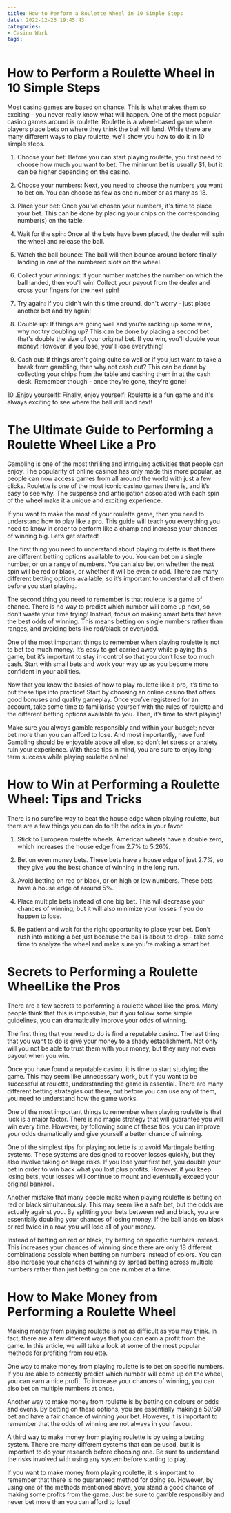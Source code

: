 ```yaml
---
title: How to Perform a Roulette Wheel in 10 Simple Steps
date: 2022-12-23 19:45:43
categories:
- Casino Work
tags:
---
```



#  How to Perform a Roulette Wheel in 10 Simple Steps

Most casino games are based on chance. This is what makes them so exciting - you never really know what will happen. One of the most popular casino games around is roulette. Roulette is a wheel-based game where players place bets on where they think the ball will land. While there are many different ways to play roulette, we'll show you how to do it in 10 simple steps.

1. Choose your bet: Before you can start playing roulette, you first need to choose how much you want to bet. The minimum bet is usually $1, but it can be higher depending on the casino.

2. Choose your numbers: Next, you need to choose the numbers you want to bet on. You can choose as few as one number or as many as 18.

3. Place your bet: Once you've chosen your numbers, it's time to place your bet. This can be done by placing your chips on the corresponding number(s) on the table.

4. Wait for the spin: Once all the bets have been placed, the dealer will spin the wheel and release the ball.

5. Watch the ball bounce: The ball will then bounce around before finally landing in one of the numbered slots on the wheel.

6. Collect your winnings: If your number matches the number on which the ball landed, then you'll win! Collect your payout from the dealer and cross your fingers for the next spin!

7. Try again: If you didn't win this time around, don't worry - just place another bet and try again!

8. Double up: If things are going well and you're racking up some wins, why not try doubling up? This can be done by placing a second bet that's double the size of your original bet. If you win, you'll double your money! However, if you lose, you'll lose everything!

9. Cash out: If things aren't going quite so well or if you just want to take a break from gambling, then why not cash out? This can be done by collecting your chips from the table and cashing them in at the cash desk. Remember though - once they're gone, they're gone!

10 .Enjoy yourself!: Finally, enjoy yourself! Roulette is a fun game and it's always exciting to see where the ball will land next!

#  The Ultimate Guide to Performing a Roulette Wheel Like a Pro 

Gambling is one of the most thrilling and intriguing activities that people can enjoy. The popularity of online casinos has only made this more popular, as people can now access games from all around the world with just a few clicks. Roulette is one of the most iconic casino games there is, and it’s easy to see why. The suspense and anticipation associated with each spin of the wheel make it a unique and exciting experience.

If you want to make the most of your roulette game, then you need to understand how to play like a pro. This guide will teach you everything you need to know in order to perform like a champ and increase your chances of winning big. Let’s get started!

The first thing you need to understand about playing roulette is that there are different betting options available to you. You can bet on a single number, or on a range of numbers. You can also bet on whether the next spin will be red or black, or whether it will be even or odd. There are many different betting options available, so it’s important to understand all of them before you start playing.

The second thing you need to remember is that roulette is a game of chance. There is no way to predict which number will come up next, so don’t waste your time trying! Instead, focus on making smart bets that have the best odds of winning. This means betting on single numbers rather than ranges, and avoiding bets like red/black or even/odd.

One of the most important things to remember when playing roulette is not to bet too much money. It’s easy to get carried away while playing this game, but it’s important to stay in control so that you don’t lose too much cash. Start with small bets and work your way up as you become more confident in your abilities.

Now that you know the basics of how to play roulette like a pro, it’s time to put these tips into practice! Start by choosing an online casino that offers good bonuses and quality gameplay. Once you’ve registered for an account, take some time to familiarise yourself with the rules of roulette and the different betting options available to you. Then, it’s time to start playing!

Make sure you always gamble responsibly and within your budget; never bet more than you can afford to lose. And most importantly, have fun! Gambling should be enjoyable above all else, so don’t let stress or anxiety ruin your experience. With these tips in mind, you are sure to enjoy long-term success while playing roulette online!

#  How to Win at Performing a Roulette Wheel: Tips and Tricks 

There is no surefire way to beat the house edge when playing roulette, but there are a few things you can do to tilt the odds in your favor. 

1. Stick to European roulette wheels. American wheels have a double zero, which increases the house edge from 2.7% to 5.26%.

2. Bet on even money bets. These bets have a house edge of just 2.7%, so they give you the best chance of winning in the long run.

3. Avoid betting on red or black, or on high or low numbers. These bets have a house edge of around 5%.

4. Place multiple bets instead of one big bet. This will decrease your chances of winning, but it will also minimize your losses if you do happen to lose.

5. Be patient and wait for the right opportunity to place your bet. Don’t rush into making a bet just because the ball is about to drop – take some time to analyze the wheel and make sure you’re making a smart bet.

#  Secrets to Performing a Roulette WheelLike the Pros 

There are a few secrets to performing a roulette wheel like the pros. Many people think that this is impossible, but if you follow some simple guidelines, you can dramatically improve your odds of winning.

The first thing that you need to do is find a reputable casino. The last thing that you want to do is give your money to a shady establishment. Not only will you not be able to trust them with your money, but they may not even payout when you win.

Once you have found a reputable casino, it is time to start studying the game. This may seem like unnecessary work, but if you want to be successful at roulette, understanding the game is essential. There are many different betting strategies out there, but before you can use any of them, you need to understand how the game works.

One of the most important things to remember when playing roulette is that luck is a major factor. There is no magic strategy that will guarantee you will win every time. However, by following some of these tips, you can improve your odds dramatically and give yourself a better chance of winning.

One of the simplest tips for playing roulette is to avoid Martingale betting systems. These systems are designed to recover losses quickly, but they also involve taking on large risks. If you lose your first bet, you double your bet in order to win back what you lost plus profits. However, if you keep losing bets, your losses will continue to mount and eventually exceed your original bankroll.

Another mistake that many people make when playing roulette is betting on red or black simultaneously. This may seem like a safe bet, but the odds are actually against you. By splitting your bets between red and black, you are essentially doubling your chances of losing money. If the ball lands on black or red twice in a row, you will lose all of your money.

Instead of betting on red or black, try betting on specific numbers instead. This increases your chances of winning since there are only 18 different combinations possible when betting on numbers instead of colors. You can also increase your chances of winning by spread betting across multiple numbers rather than just betting on one number at a time.

#  How to Make Money from Performing a Roulette Wheel

Making money from playing roulette is not as difficult as you may think. In fact, there are a few different ways that you can earn a profit from the game. In this article, we will take a look at some of the most popular methods for profiting from roulette.

One way to make money from playing roulette is to bet on specific numbers. If you are able to correctly predict which number will come up on the wheel, you can earn a nice profit. To increase your chances of winning, you can also bet on multiple numbers at once.

Another way to make money from roulette is by betting on colours or odds and evens. By betting on these options, you are essentially making a 50/50 bet and have a fair chance of winning your bet. However, it is important to remember that the odds of winning are not always in your favour.

A third way to make money from playing roulette is by using a betting system. There are many different systems that can be used, but it is important to do your research before choosing one. Be sure to understand the risks involved with using any system before starting to play.

If you want to make money from playing roulette, it is important to remember that there is no guaranteed method for doing so. However, by using one of the methods mentioned above, you stand a good chance of making some profits from the game. Just be sure to gamble responsibly and never bet more than you can afford to lose!